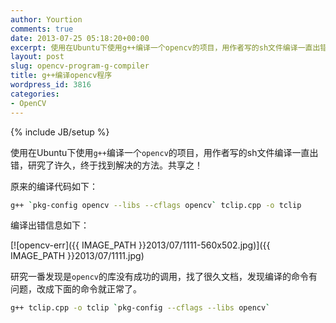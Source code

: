 ```yaml
---
author: Yourtion
comments: true
date: 2013-07-25 05:18:20+00:00
excerpt: 使用在Ubuntu下使用g++编译一个opencv的项目，用作者写的sh文件编译一直出错，研究了许久，终于找到解决的方法。共享之！
layout: post
slug: opencv-program-g-compiler
title: g++编译opencv程序
wordpress_id: 3816
categories:
- OpenCV
---
```

{% include JB/setup %}

使用在Ubuntu下使用```g++```编译一个```opencv```的项目，用作者写的sh文件编译一直出错，研究了许久，终于找到解决的方法。共享之！

原来的编译代码如下：

```bash
g++ `pkg-config opencv --libs --cflags opencv` tclip.cpp -o tclip
```

编译出错信息如下：

[![opencv-err]({{ IMAGE_PATH }}2013/07/1111-560x502.jpg)]({{ IMAGE_PATH }}2013/07/1111.jpg)



研究一番发现是```opencv```的库没有成功的调用，找了很久文档，发现编译的命令有问题，改成下面的命令就正常了。

```bash
g++ tclip.cpp -o tclip `pkg-config --cflags --libs opencv`
```


